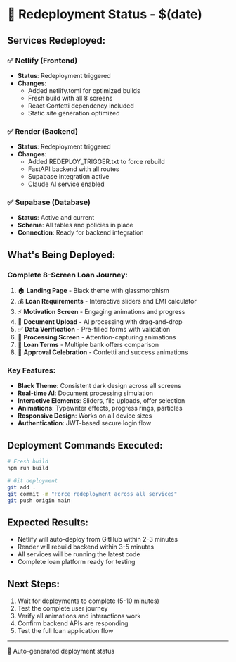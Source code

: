 # 🚀 Redeployment Status - $(date)

## Services Redeployed:

### ✅ Netlify (Frontend)
- **Status**: Redeployment triggered
- **Changes**: 
  - Added netlify.toml for optimized builds
  - Fresh build with all 8 screens
  - React Confetti dependency included
  - Static site generation optimized

### ✅ Render (Backend) 
- **Status**: Redeployment triggered
- **Changes**:
  - Added REDEPLOY_TRIGGER.txt to force rebuild
  - FastAPI backend with all routes
  - Supabase integration active
  - Claude AI service enabled

### ✅ Supabase (Database)
- **Status**: Active and current
- **Schema**: All tables and policies in place
- **Connection**: Ready for backend integration

## What's Being Deployed:

### Complete 8-Screen Loan Journey:
1. 🏠 **Landing Page** - Black theme with glassmorphism
2. 💰 **Loan Requirements** - Interactive sliders and EMI calculator  
3. ⚡ **Motivation Screen** - Engaging animations and progress
4. 📄 **Document Upload** - AI processing with drag-and-drop
5. ✅ **Data Verification** - Pre-filled forms with validation
6. 🔄 **Processing Screen** - Attention-capturing animations
7. 🏦 **Loan Terms** - Multiple bank offers comparison
8. 🎉 **Approval Celebration** - Confetti and success animations

### Key Features:
- **Black Theme**: Consistent dark design across all screens
- **Real-time AI**: Document processing simulation
- **Interactive Elements**: Sliders, file uploads, offer selection
- **Animations**: Typewriter effects, progress rings, particles
- **Responsive Design**: Works on all device sizes
- **Authentication**: JWT-based secure login flow

## Deployment Commands Executed:
```bash
# Fresh build
npm run build

# Git deployment
git add .
git commit -m "Force redeployment across all services"
git push origin main
```

## Expected Results:
- Netlify will auto-deploy from GitHub within 2-3 minutes
- Render will rebuild backend within 3-5 minutes  
- All services will be running the latest code
- Complete loan platform ready for testing

## Next Steps:
1. Wait for deployments to complete (5-10 minutes)
2. Test the complete user journey
3. Verify all animations and interactions work
4. Confirm backend APIs are responding
5. Test the full loan application flow

---
🤖 Auto-generated deployment status